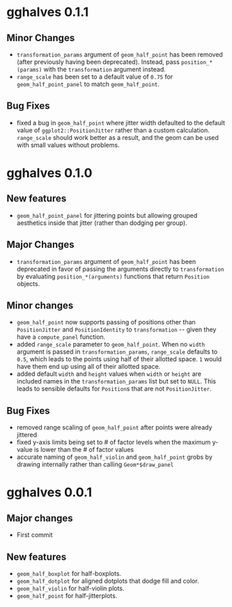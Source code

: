 # gghalves 0.1.1
## Minor Changes
- `transformation_params` argument of `geom_half_point` has been removed (after previously having been deprecated). Instead, pass `position_*(params)` with the `transformation` argument instead.
- `range_scale` has been set to a default value of `0.75` for `geom_half_point_panel` to match `geom_half_point`.
## Bug Fixes
- fixed a bug in `geom_half_point` where jitter width defaulted to the default value of `ggplot2::PositionJitter` rather than a custom calculation. `range_scale` should work better as a result, and the geom can be used with small values without problems.

# gghalves 0.1.0

## New features
- `geom_half_point_panel` for jittering points but allowing grouped aesthetics inside that jitter (rather than dodging per group). 

## Major Changes
- `transformation_params` argument of `geom_half_point` has been deprecated in favor of passing the arguments directly to `transformation` by evaluating `position_*(arguments)` functions that return `Position` objects.

## Minor changes
- `geom_half_point` now supports passing of positions other than `PositionJitter` and `PositionIdentity` to `transformation` -- given they have a `compute_panel` function.
- added `range_scale` parameter to `geom_half_point`. When no `width` argument is passed in `transformation_params`, `range_scale` defaults to `0.5`, which leads to the points using half of their allotted space. `1` would have them end up using all of their allotted space. 
- added default `width` and `height` values when `width` or `height` are included names in the `transformation_params` list but set to `NULL`. This leads to sensible defaults for `Position`s that are not `PositionJitter`. 


## Bug Fixes
- removed range scaling of `geom_half_point` after points were already jittered
- fixed y-axis limits being set to # of factor levels when the maximum y-value is lower than the # of factor values
- accurate naming of `geom_half_violin` and `geom_half_point` grobs by drawing internally rather than calling `Geom*$draw_panel`

# gghalves 0.0.1

## Major changes
- First commit

## New features
- `geom_half_boxplot` for half-boxplots.
- `geom_half_dotplot` for aligned dotplots that dodge fill and color.
- `geom_half_violin` for half-violin plots.
- `geom_half_point` for half-jitterplots.